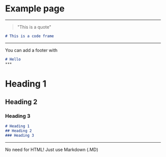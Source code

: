 # Example page
***
> "This is a quote"
```markdown
# This is a code frame
```
***
You can add a footer with
```markdown
# Hello
***
```
# Heading 1
## Heading 2
### Heading 3

```markdown
# Heading 1
## Heading 2
### Heading 3
```
***

No need for HTML! Just use Markdown (.MD)


